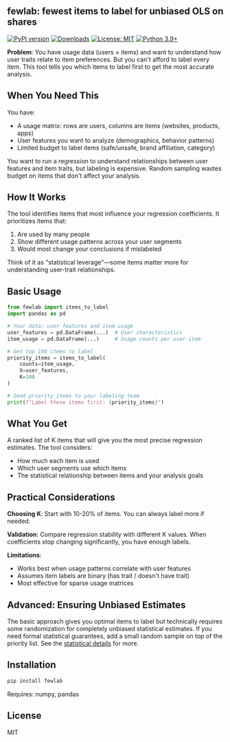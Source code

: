 ## fewlab: fewest items to label for unbiased OLS on shares

[![PyPI version](https://img.shields.io/pypi/v/fewlab.svg)](https://pypi.org/project/fewlab/)
[![Downloads](https://pepy.tech/badge/fewlab)](https://pepy.tech/project/fewlab)
[![License: MIT](https://img.shields.io/badge/License-MIT-yellow.svg)](https://opensource.org/licenses/MIT)
[![Python 3.9+](https://img.shields.io/badge/python-3.9+-blue.svg)](https://www.python.org/downloads/)

**Problem**: You have usage data (users × items) and want to understand how user traits relate to item preferences. But you can't afford to label every item. This tool tells you which items to label first to get the most accurate analysis.

## When You Need This

You have:
- A usage matrix: rows are users, columns are items (websites, products, apps)
- User features you want to analyze (demographics, behavior patterns)
- Limited budget to label items (safe/unsafe, brand affiliation, category)

You want to run a regression to understand relationships between user features and item traits, but labeling is expensive. Random sampling wastes budget on items that don't affect your analysis.

## How It Works

The tool identifies items that most influence your regression coefficients. It prioritizes items that:
1. Are used by many people
2. Show different usage patterns across your user segments
3. Would most change your conclusions if mislabeled

Think of it as "statistical leverage"—some items matter more for understanding user-trait relationships.

## Basic Usage

```python
from fewlab import items_to_label
import pandas as pd

# Your data: user features and item usage
user_features = pd.DataFrame(...)  # User characteristics
item_usage = pd.DataFrame(...)     # Usage counts per user-item

# Get top 100 items to label
priority_items = items_to_label(
    counts=item_usage,
    X=user_features,
    K=100
)

# Send priority_items to your labeling team
print(f"Label these items first: {priority_items}")
```

## What You Get

A ranked list of K items that will give you the most precise regression estimates. The tool considers:
- How much each item is used
- Which user segments use which items  
- The statistical relationship between items and your analysis goals

## Practical Considerations

**Choosing K**: Start with 10-20% of items. You can always label more if needed.

**Validation**: Compare regression stability with different K values. When coefficients stop changing significantly, you have enough labels.

**Limitations**: 
- Works best when usage patterns correlate with user features
- Assumes item labels are binary (has trait / doesn't have trait)
- Most effective for sparse usage matrices

## Advanced: Ensuring Unbiased Estimates

The basic approach gives you optimal items to label but technically requires some randomization for completely unbiased statistical estimates. If you need formal statistical guarantees, add a small random sample on top of the priority list. See the [statistical details](link) for more.

## Installation

```bash
pip install fewlab
```

Requires: numpy, pandas

## License

MIT
